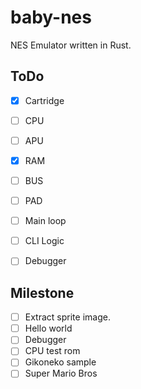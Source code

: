 # baby-nes

NES Emulator written in Rust.

## ToDo

- [x] Cartridge
- [ ] CPU
- [ ] APU
- [x] RAM
- [ ] BUS
- [ ] PAD
- [ ] Main loop
- [ ] CLI Logic
- [ ] Debugger


## Milestone

- [ ] Extract sprite image.
- [ ] Hello world
- [ ] Debugger
- [ ] CPU test rom
- [ ] Gikoneko sample
- [ ] Super Mario Bros

